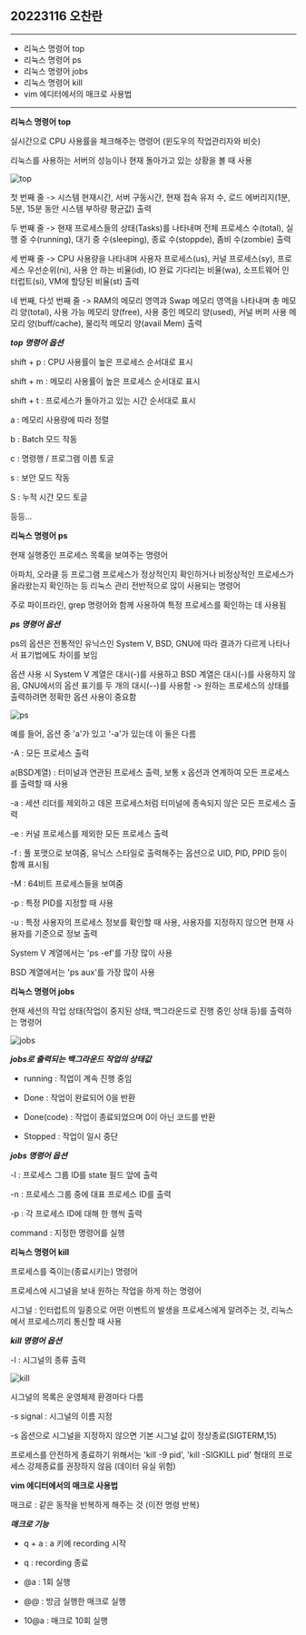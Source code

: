 ## 20223116 오찬란
---
- 리눅스 명령어 top
- 리눅스 명령어 ps
- 리눅스 명령어 jobs
- 리눅스 명령어 kill
- vim 에디터에서의 매크로 사용법
---
**리눅스 명령어 top**

실시간으로 CPU 사용률을 체크해주는 명령어 (윈도우의 작업관리자와 비슷)

리눅스를 사용하는 서버의 성능이나 현재 돌아가고 있는 상황을 볼 때 사용

![top](https://user-images.githubusercontent.com/106640318/171798983-cae067ed-1b93-41c3-994a-c605e082c51f.jpg)

첫 번째 줄 -> 시스템 현재시간, 서버 구동시간, 현재 접속 유저 수, 로드 에버리지(1분, 5분, 15분 동안 시스템 부하량 평균값) 출력

두 번째 줄 -> 현재 프로세스들의 상태(Tasks)를 나타내며 전체 프로세스 수(total), 실행 중 수(running), 대기 중 수(sleeping), 종료 수(stoppde), 좀비 수(zombie) 출력

세 번째 줄 -> CPU 사용량을 나타내며 사용자 프로세스(us), 커널 프로세스(sy), 프로세스 우선순위(ni), 사용 안 하는 비율(id), IO 완료 기다리는 비율(wa), 소프트웨어 인터럽트(si), VM에 할당된 비율(st) 출력

네 번째, 다섯 번째 줄 -> RAM의 메모리 영역과 Swap 메모리 영역을 나타내며 총 메모리 양(total), 사용 가능 메모리 양(free), 사용 중인 메모리 양(used), 커널 버퍼 사용 메모리 양(buff/cache), 물리적 메모리 양(avail Mem) 출력

***top 명령어 옵션***

shift + p : CPU 사용률이 높은 프로세스 순서대로 표시

shift + m : 메모리 사용률이 높은 프로세스 순서대로 표시

shift + t : 프로세스가 돌아가고 있는 시간 순서대로 표시

a : 메모리 사용량에 따라 정렬

b : Batch 모드 작동

c : 명령행 / 프로그램 이름 토글

s : 보안 모드 작동

S : 누적 시간 모드 토글

등등...

**리눅스 명령어 ps**

현재 실행중인 프로세스 목록을 보여주는 명령어

아파치, 오라클 등 프로그램 프로세스가 정상적인지 확인하거나 비정상적인 프로세스가 올라왔는지 확인하는 등 리눅스 관리 전반적으로 많이 사용되는 명령어

주로 파이프라인, grep 명령어와 함께 사용하여 특정 프로세스를 확인하는 데 사용됨

***ps 명령어 옵션***

ps의 옵션은 전통적인 유닉스인 System V, BSD, GNU에 따라 결과가 다르게 나타나서 표기법에도 차이를 보임

옵션 사용 시 System V 계열은 대시(-)를 사용하고 BSD 계열은 대시(-)를 사용하지 않음, GNU에서의 옵션 표기를 두 개의 대시(--)를 사용함 -> 원하는 프로세스의 상태를 출력하려면 정확한 옵션 사용이 중요함

![ps](https://user-images.githubusercontent.com/106640318/171799640-567601a4-ffbf-4ebc-956c-f36f11e1ecb0.jpg)

예를 들어, 옵션 중 'a'가 있고 '-a'가 있는데 이 둘은 다름

-A : 모든 프로세스 출력

a(BSD계열) : 터미널과 연관된 프로세스 출력, 보통 x 옵션과 연계하여 모든 프로세스를 출력할 때 사용

-a : 세션 리더를 제외하고 데몬 프로세스처럼 터미널에 종속되지 않은 모든 프로세스 출력

-e : 커널 프로세스를 제외한 모든 프로세스 출력

-f : 풀 포맷으로 보여줌, 유닉스 스타일로 출력해주는 옵션으로 UID, PID, PPID 등이 함께 표시됨

-M : 64비트 프로세스들을 보여줌

-p : 특정 PID를 지정할 때 사용

-u : 특정 사용자의 프로세스 정보를 확인할 때 사용, 사용자를 지정하지 않으면 현재 사용자를 기준으로 정보 출력

System V 계열에서는 'ps -ef'를 가장 많이 사용

BSD 계열에서는 'ps aux'를 가장 많이 사용

**리눅스 명령어 jobs**

현재 세션의 작업 상태(작업이 중지된 상태, 백그라운드로 진행 중인 상태 등)를 출력하는 명령어

![jobs](https://user-images.githubusercontent.com/106640318/171800745-c4cbb03d-8f40-4da1-91db-6f4644293a51.jpg)

***jobs로 출력되는 백그라운드 작업의 상태값***

- running : 작업이 계속 진행 중임

- Done : 작업이 완료되어 0을 반환

- Done(code) : 작업이 종료되었으며 0이 아닌 코드를 반환

- Stopped : 작업이 일시 중단

***jobs 명령어 옵션***

-l : 프로세스 그룹 ID를 state 필드 앞에 출력

-n : 프로세스 그룹 중에 대표 프로세스 ID를 출력

-p : 각 프로세스 ID에 대해 한 행씩 출력

command : 지정한 명령어를 실행

**리눅스 명령어 kill**

프로세스를 죽이는(종료시키는) 명령어

프로세스에 시그널을 보내 원하는 작업을 하게 하는 명령어

시그널 : 인터럽트의 일종으로 어떤 이벤트의 발생을 프로세스에게 알려주는 것, 리눅스에서 프로세스끼리 통신할 때 사용

***kill 명령어 옵션***

-l : 시그널의 종류 출력

![kill](https://user-images.githubusercontent.com/106640318/171801128-19ee26f6-1f59-4c1c-b954-599e139648f6.jpg)

시그널의 목록은 운영체제 환경마다 다름

-s signal : 시그널의 이름 지정

-s 옵션으로 시그널을 지정하지 않으면 기본 시그널 값이 정상종료(SIGTERM,15)

프로세스를 안전하게 종료하기 위해서는 'kill -9 pid', 'kill -SIGKILL pid' 형태의 프로세스 강제종료를 권장하지 않음 (데이터 유실 위험)

**vim 에디터에서의 매크로 사용법**

매크로 : 같은 동작을 반복하게 해주는 것 (이전 명령 반복)

***매크로 기능***

- q + a : a 키에 recording 시작

- q : recording 종료

- @a : 1회 실행

- @@ : 방금 실행한 매크로 실행

- 10@a : 매크로 10회 실행

